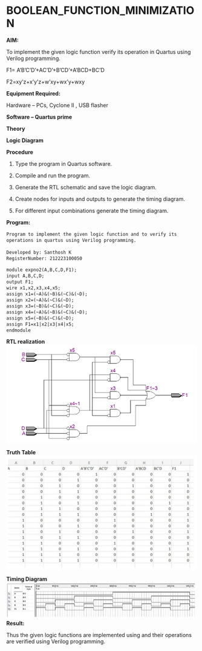 # BOOLEAN_FUNCTION_MINIMIZATION

**AIM:**

To implement the given logic function verify its operation in Quartus using Verilog programming.

F1= A’B’C’D’+AC’D’+B’CD’+A’BCD+BC’D 

F2=xy’z+x’y’z+w’xy+wx’y+wxy

**Equipment Required:**

Hardware – PCs, Cyclone II , USB flasher

**Software – Quartus prime**

**Theory**

**Logic Diagram**

**Procedure**

1.	Type the program in Quartus software.

2.	Compile and run the program.

3.	Generate the RTL schematic and save the logic diagram.

4.	Create nodes for inputs and outputs to generate the timing diagram.

5.	For different input combinations generate the timing diagram.


**Program:**

``` 
Program to implement the given logic function and to verify its operations in quartus using Verilog programming. 

Developed by: Santhosh K
RegisterNumber: 212223100050
```


```
module expno2(A,B,C,D,F1);
input A,B,C,D;
output F1;
wire x1,x2,x3,x4,x5;
assign x1=(~A)&(~B)&(~C)&(~D);
assign x2=(~A)&(~C)&(~D);
assign x3=(~B)&(~C)&(~D);
assign x4=(~A)&(~B)&(~C)&(~D);
assign x5=(~B)&(~C)&(~D);
assign F1=x1|x2|x3|x4|x5;
endmodule
```



**RTL realization**
![output](./rtl-realization.png)

**Truth Table**
![output](./truthtable.png)

**Timing Diagram**
![output](./timingdiagram.png)
**Result:**

Thus the given logic functions are implemented using and their operations are verified using Verilog programming.

